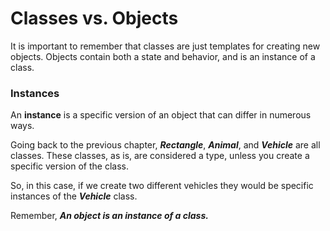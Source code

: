 # Classes vs. Objects
It is important to remember that classes are just templates for creating new objects. Objects contain both a state and behavior, and is an instance of a class.


### Instances
An **instance** is a specific version of an object that can differ in numerous ways.

Going back to the previous chapter, ***Rectangle***, ***Animal***, and ***Vehicle*** are all classes. These classes, as is, are considered a type, unless you create a specific version of the class. 

So, in this case, if we create two different vehicles they would be specific instances of the ***Vehicle*** class. 

Remember, ***An object is an instance of a class.***


